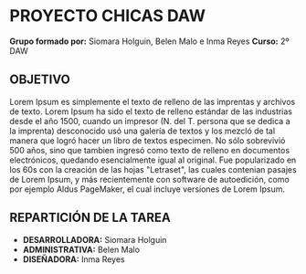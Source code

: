 PROYECTO CHICAS DAW
============

**Grupo formado por:** Siomara Holguin, Belen Malo e Inma Reyes
**Curso:** 2º DAW


## OBJETIVO

Lorem Ipsum es simplemente el texto de relleno de las imprentas y archivos de texto. 
Lorem Ipsum ha sido el texto de relleno estándar de las industrias desde el año 1500, cuando un impresor 
(N. del T. persona que se dedica a la imprenta) desconocido usó una galería de textos y los mezcló de tal manera que 
logró hacer un libro de textos especimen. No sólo sobrevivió 500 años, sino que tambien ingresó como texto de relleno 
en documentos electrónicos, quedando esencialmente igual al original. Fue popularizado en los 60s con la creación de las 
hojas "Letraset", las cuales contenian pasajes de Lorem Ipsum, y más recientemente con software de autoedición, como por
ejemplo Aldus PageMaker, el cual incluye versiones de Lorem Ipsum.


## REPARTICIÓN DE LA TAREA


+ **DESARROLLADORA:** Siomara Holguin
+ **ADMINISTRATIVA:** Belen Malo
+ **DISEÑADORA:** Inma Reyes
